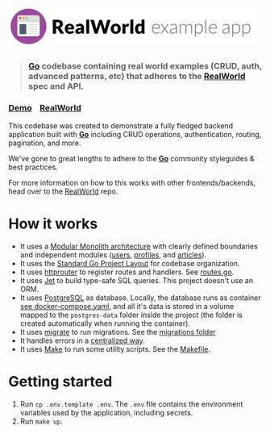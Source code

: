 # ![RealWorld Example App](logo.png)

> ### [Go](https://go.dev/) codebase containing real world examples (CRUD, auth, advanced patterns, etc) that adheres to the [RealWorld](https://github.com/gothinkster/realworld) spec and API.

### [Demo](https://demo.realworld.io/)&nbsp;&nbsp;&nbsp;&nbsp;[RealWorld](https://github.com/gothinkster/realworld)

This codebase was created to demonstrate a fully fledged backend application built with **[Go](https://go.dev/)** including CRUD operations, authentication, routing, pagination, and more.

We've gone to great lengths to adhere to the **[Go](https://go.dev/)** community styleguides & best practices.

For more information on how to this works with other frontends/backends, head over to the [RealWorld](https://github.com/gothinkster/realworld) repo.

# How it works

- It uses a [Modular Monolith architecture](https://www.milanjovanovic.tech/blog/what-is-a-modular-monolith) with clearly defined boundaries and independent modules ([users](internal/services/users.go), [profiles](internal/services/profiles.go), and [articles](internal/services/articles.go)).
- It uses the [Standard Go Project Layout](https://github.com/golang-standards/project-layout) for codebase organization.
- It uses [httprouter](https://github.com/julienschmidt/httprouter) to register routes and handlers. See [routes.go](cmd/api/routes.go).
- It uses [Jet](https://github.com/go-jet/jet) to build type-safe SQL queries. This project doesn't use an ORM.
- It uses [PostgreSQL](https://www.postgresql.org/) as database. Locally, the database runs as container [see docker-compose.yaml](docker-compose.yaml), and all it's data is stored in a volume mapped to the `postgres-data` folder inside the project (the folder is created automatically when running the container).
- It uses [migrate](https://github.com/golang-migrate/migrate) to run migrations. See the [migrations folder](migrations)
- It handles errors in a [centralized way](cmd/api/helpers.go).
- It uses [Make](https://www.gnu.org/software/make/) to run some utility scripts. See the [Makefile](Makefile).

# Getting started

1. Run `cp .env.template .env`. The `.env` file contains the environment variables used by the application, including secrets.
1. Run `make up`.
